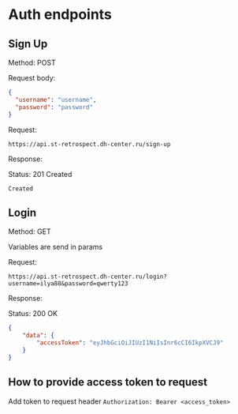 # Auth endpoints

## Sign Up

Method: POST

Request body: 
```json
{
  "username": "username",
  "password": "password"
}
```

Request:
```http request
https://api.st-retrospect.dh-center.ru/sign-up
```

Response:

Status: 201 Created
```
Created
```

## Login

Method: GET

Variables are send in params 

Request:
```http request
https://api.st-retrospect.dh-center.ru/login?username=ilya88&password=qwerty123
```

Response:

Status: 200 OK
```json
{
    "data": {
        "accessToken": "eyJhbGciOiJIUzI1NiIsInr6cCI6IkpXVCJ9"
    }
}
```

## How to provide access token to request

Add token to request header `Authorization: Bearer <access_token>`
